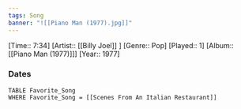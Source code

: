 ```yaml
---
tags: Song  
banner: "![[Piano Man (1977).jpg]]"
---
```

[Time:: 7:34]
[Artist:: [[Billy Joel]] ]
[Genre:: Pop]
[Played:: 1]
[Album:: [[Piano Man (1977)]]]
[Year:: 1977]
### Dates
````dataview
TABLE Favorite_Song
WHERE Favorite_Song = [[Scenes From An Italian Restaurant]]
````